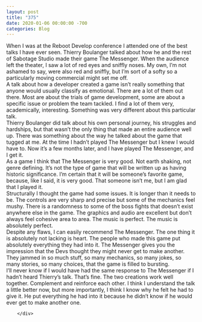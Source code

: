 ```yaml
---
layout: post
title: "375"
date: 2020-01-06 00:00:00 -700
categories: Blog
---
```


<div class="blog-content">
				<div class="paragraph"><span>When I was at the Reboot Develop conference I attended one of the best talks I have ever seen. </span><span>Thierry Boulanger</span><span> talked about how he and the rest of Sabotage Studio made their game The Messenger. When the audience left the theater, I saw a lot of red eyes and sniffly noses. My own, I&rsquo;m not ashamed to say, were also red and sniffly, but I&rsquo;m sort of a softy so a particularly moving commercial might set me off.&nbsp;</span><br><span></span><span>A talk about how a developer created a game isn&rsquo;t really something that anyone would usually classify as emotional. There are a lot of them out there. Most are about the trials of game development, some are about a specific issue or problem the team tackled. I find a lot of them very, academically, interesting. Something was very different about this particular talk.</span><br><span></span><span>Thierry Boulanger did talk about his own personal journey, his struggles and hardships, but that wasn&rsquo;t the only thing that made an entire audience well up. There was something about the way he talked about the game that tugged at me. At the time I hadn&rsquo;t played The Messenger but I knew I would have to. Now it&rsquo;s a few months later, and I have played The Messenger, and I get it.</span><br><span></span><span>As a game I think that The Messenger is very good. Not earth shaking, not genre defining. It&rsquo;s not the type of game that will be written up as having historic significance. I&rsquo;m certain that it will be someone&rsquo;s favorite game, because, like I said, it is very good. That someone isn&rsquo;t me, but I am glad that I played it.</span><br><span></span><span>Structurally I thought the game had some issues. It is longer than it needs to be. The controls are very sharp and precise but some of the mechanics feel mushy. There is a randomness to some of the boss fights that doesn&rsquo;t exist anywhere else in the game. The graphics and audio are excellent but don&rsquo;t always feel cohesive area to area. The music is perfect. The music is absolutely perfect.</span><br><span></span><span>Despite any flaws, I can easily recommend The Messenger. The one thing it is absolutely not lacking is heart. The people who made this game put absolutely everything they had into it. The Messenger gives you the impression that the Devs thought they might never get to make another. They jammed in so much stuff, so many mechanics, so many jokes, so many stories, so many choices, that the game is filled to bursting.</span><br><span></span><span>I&rsquo;ll never know if I would have had the same response to The Messenger if I hadn&rsquo;t heard Thierry&rsquo;s talk. That&rsquo;s fine. The two creations work well together. Complement and reinforce each other. I think I understand the talk a little better now, but more importantly, I think I know why he felt he had to give it. He put everything he had into it because he didn&rsquo;t know if he would ever get to make another one.&nbsp;</span><br><span></span></div>

		</div>
        
